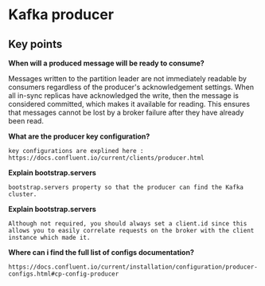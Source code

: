 # Kafka producer

## Key points

**When will a produced message will be ready to consume?**

<div>Messages written to the partition leader are not immediately readable by consumers regardless of the producer's acknowledgement settings.
When all in-sync replicas have acknowledged the write, then the message is considered committed, which makes it available for reading.
This ensures that messages cannot be lost by a broker failure after they have already been read.</div>

**What are the producer key configuration?**

    key configurations are explined here : https://docs.confluent.io/current/clients/producer.html

**Explain bootstrap.servers**

    bootstrap.servers property so that the producer can find the Kafka cluster.

**Explain bootstrap.servers**

    Although not required, you should always set a client.id since this allows you to easily correlate requests on the broker with the client instance which made it.

**Where can i find the full list of configs documentation?**

    https://docs.confluent.io/current/installation/configuration/producer-configs.html#cp-config-producer


